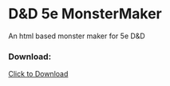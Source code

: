 # D&D 5e MonsterMaker
An html based monster maker for 5e D&D

### Download:
<a href="output/5eMonsterMaker.jar" download>Click to Download</a>
